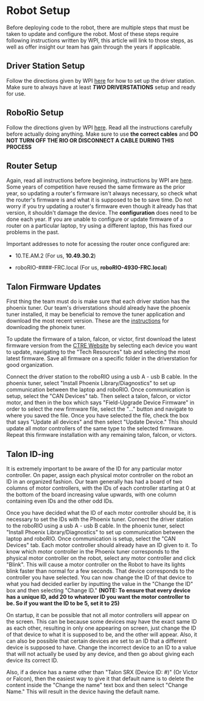 #  Robot Setup

Before deploying code to the robot, there are multiple steps that must be taken to update and configure the robot. Most of these steps require following instructions written by WPI, this article will link to those steps, as well as offer insight our team has gain through the years if applicable. 

## Driver Station Setup

Follow the directions given by WPI [here](https://docs.wpilib.org/en/latest/docs/getting-started/getting-started-frc-control-system/frc-game-tools.html) for how to set up the driver station. Make sure to always have at least **_TWO_ DRIVERSTATIONS** setup and ready for use. 

## RoboRio Setup 

Follow the directions given by WPI [here](https://docs.wpilib.org/en/latest/docs/getting-started/getting-started-frc-control-system/imaging-your-roborio.html). Read all the instructions carefully before actually doing anything. Make sure to use **the correct cables** and **DO NOT TURN OFF THE RIO OR DISCONNECT A CABLE DURING THIS PROCESS**

## Router Setup

Again, read all instructions before beginning, instructions by WPI are [here](https://docs.wpilib.org/en/latest/docs/getting-started/getting-started-frc-control-system/radio-programming.html). Some years of competition have reused the same firmware as the prior year, so updating a router's firmware isn't always necessary, so check what the router's firmware is and what it is supposed to be to save time. Do not worry if you try updating a router's firmware even though it already has that version, it shouldn't damage the device. The **configuration** does need to be done each year. If you are unable to configure or update firmware of a router on a particular laptop, try using a different laptop, this has fixed our problems in the past. 

Important addresses to note for acessing the router once configured are:

* 10.TE.AM.2 (For us, **10.49.30.2**)

* roboRIO-####-FRC.local (For us, **roboRIO-4930-FRC.local**)

## Talon Firmware Updates

First thing the team must do is make sure that each driver station has the phoenix tuner. Our team's driverstations should already have the phoenix tuner installed, it may be beneficial to remove the tuner application and download the most recent version. These are the [instructions](https://phoenix-documentation.readthedocs.io/en/latest/ch05_PrepWorkstation.html#what-to-download-and-why) for downloading the phoneix tuner. 

To update the firmware of a talon, falcon, or victor, first download the latest firmware version from the [CTRE Website](http://www.ctr-electronics.com/control-system/motor-control.html) by selecting each device you want to update, navigating to the "Tech Resources" tab and selecting the most latest firmware. Save all firmware on a specific folder in the driverstation for good organization. 

Connect the driver station to the roboRIO using a usb A - usb B cable. In the phoenix tuner, select "Install Phoenix Library/Diagnostics" to set up communication between the laptop and roboRIO. Once communication is setup, select the "CAN Devices" tab. Then select a talon, falcon, or victor motor, and then in the box which says "Field-Upgrade Device Firmware" in order to select the new firmware file, select the "..." button and navigate to where you saved the file. Once you have selected the file, check the box that says "Update all devices" and then select "Update Device." This should update all motor controllers of the same type to the selected firmware. Repeat this firmware installation with any remaining talon, falcon, or victors. 


## Talon ID-ing

It is extremely important to be aware of the ID for any particular motor controller. On paper, assign each physical motor controller on the robot an ID in an organized fashion. Our team generally has had a board of two columns of motor controllers, with the IDs of each controller starting at 0 at the bottom of the board increasing value upwards, with one column containing even IDs and the other odd IDs. 

Once you have decided what the ID of each motor controller should be, it is necessary to set the IDs with the Phoenix tuner. Connect the driver station to the roboRIO using a usb A - usb B cable. In the phoenix tuner, select "Install Phoenix Library/Diagnostics" to set up communication between the laptop and roboRIO. Once communication is setup, select the "CAN Devices" tab. Each motor controller should already have an ID given to it. To know which motor controller in the Phoenix tuner corresponds to the physical motor controller on the robot, select any motor controller and click "Blink". This will cause a motor controller on the Robot to have its lights blink faster than normal for a few seconds. That device corresponds to the controller you have selected. You can now change the ID of that device to what you had decided earlier by inputting the value in the "Change the ID" box and then selecting "Change ID." **(NOTE: To ensure that every device has a unique ID, add 20 to whatever ID you want the motor controller to be. So if you want the ID to be 5, set it to 25)** 

On startup, it can be possible that not all motor controllers will appear on the screen. This can be because some devices may have the exact same ID as each other, resulting in only one appearing on screen, just change the ID of that device to what it is supposed to be, and the other will appear. Also, it can also be possible that certain devices are set to an ID that a different device is supposed to have. Change the incorrect device to an ID to a value that will not actually be used by any device, and then go about giving each device its correct ID. 

Also, if a device has a name other than "Talon SRX (Device ID: #)" (Or Victor or Falcon), then the easiest way to give it that default name is to delete the content inside the "Change the name" text box and then select "Change Name." This will result in the device having the default name. 


